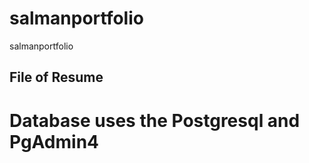 # salmanportfolio
salmanportfolio
<h2>File of Resume</h2>
<h1>Database uses the Postgresql and PgAdmin4</h1>
